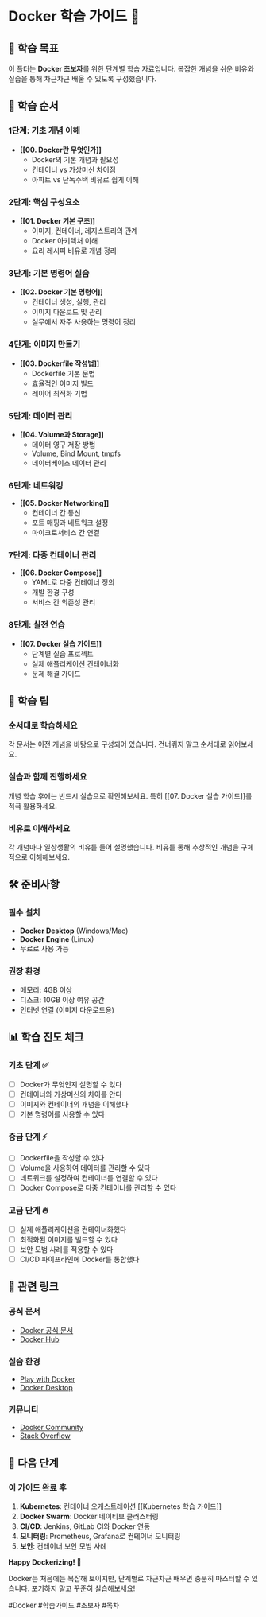 
# Docker 학습 가이드 🐳

## 🎯 학습 목표
이 폴더는 **Docker 초보자**를 위한 단계별 학습 자료입니다. 복잡한 개념을 쉬운 비유와 실습을 통해 차근차근 배울 수 있도록 구성했습니다.

## 📖 학습 순서

### 1단계: 기초 개념 이해
- **[[00. Docker란 무엇인가]]** 
  - Docker의 기본 개념과 필요성
  - 컨테이너 vs 가상머신 차이점
  - 아파트 vs 단독주택 비유로 쉽게 이해

### 2단계: 핵심 구성요소
- **[[01. Docker 기본 구조]]**
  - 이미지, 컨테이너, 레지스트리의 관계
  - Docker 아키텍처 이해
  - 요리 레시피 비유로 개념 정리

### 3단계: 기본 명령어 실습
- **[[02. Docker 기본 명령어]]**
  - 컨테이너 생성, 실행, 관리
  - 이미지 다운로드 및 관리
  - 실무에서 자주 사용하는 명령어 정리

### 4단계: 이미지 만들기
- **[[03. Dockerfile 작성법]]**
  - Dockerfile 기본 문법
  - 효율적인 이미지 빌드
  - 레이어 최적화 기법

### 5단계: 데이터 관리
- **[[04. Volume과 Storage]]**
  - 데이터 영구 저장 방법
  - Volume, Bind Mount, tmpfs
  - 데이터베이스 데이터 관리

### 6단계: 네트워킹
- **[[05. Docker Networking]]**
  - 컨테이너 간 통신
  - 포트 매핑과 네트워크 설정
  - 마이크로서비스 간 연결

### 7단계: 다중 컨테이너 관리
- **[[06. Docker Compose]]**
  - YAML로 다중 컨테이너 정의
  - 개발 환경 구성
  - 서비스 간 의존성 관리

### 8단계: 실전 연습
- **[[07. Docker 실습 가이드]]**
  - 단계별 실습 프로젝트
  - 실제 애플리케이션 컨테이너화
  - 문제 해결 가이드

## 🚀 학습 팁

### 순서대로 학습하세요
각 문서는 이전 개념을 바탕으로 구성되어 있습니다. 건너뛰지 말고 순서대로 읽어보세요.

### 실습과 함께 진행하세요
개념 학습 후에는 반드시 실습으로 확인해보세요. 특히 [[07. Docker 실습 가이드]]를 적극 활용하세요.

### 비유로 이해하세요
각 개념마다 일상생활의 비유를 들어 설명했습니다. 비유를 통해 추상적인 개념을 구체적으로 이해해보세요.

## 🛠 준비사항

### 필수 설치
- **Docker Desktop** (Windows/Mac)
- **Docker Engine** (Linux)
- 무료로 사용 가능

### 권장 환경
- 메모리: 4GB 이상
- 디스크: 10GB 이상 여유 공간
- 인터넷 연결 (이미지 다운로드용)

## 📊 학습 진도 체크

### 기초 단계 ✅
- [ ] Docker가 무엇인지 설명할 수 있다
- [ ] 컨테이너와 가상머신의 차이를 안다
- [ ] 이미지와 컨테이너의 개념을 이해했다
- [ ] 기본 명령어를 사용할 수 있다

### 중급 단계 ⚡
- [ ] Dockerfile을 작성할 수 있다
- [ ] Volume을 사용하여 데이터를 관리할 수 있다
- [ ] 네트워크를 설정하여 컨테이너를 연결할 수 있다
- [ ] Docker Compose로 다중 컨테이너를 관리할 수 있다

### 고급 단계 🔥
- [ ] 실제 애플리케이션을 컨테이너화했다
- [ ] 최적화된 이미지를 빌드할 수 있다
- [ ] 보안 모범 사례를 적용할 수 있다
- [ ] CI/CD 파이프라인에 Docker를 통합했다

## 🔗 관련 링크

### 공식 문서
- [Docker 공식 문서](https://docs.docker.com/)
- [Docker Hub](https://hub.docker.com/)

### 실습 환경
- [Play with Docker](https://labs.play-with-docker.com/)
- [Docker Desktop](https://www.docker.com/products/docker-desktop/)

### 커뮤니티
- [Docker Community](https://www.docker.com/community/)
- [Stack Overflow](https://stackoverflow.com/questions/tagged/docker)

## 🎯 다음 단계

### 이 가이드 완료 후
1. **Kubernetes**: 컨테이너 오케스트레이션 [[Kubernetes 학습 가이드]]
2. **Docker Swarm**: Docker 네이티브 클러스터링
3. **CI/CD**: Jenkins, GitLab CI와 Docker 연동
4. **모니터링**: Prometheus, Grafana로 컨테이너 모니터링
5. **보안**: 컨테이너 보안 모범 사례

**Happy Dockerizing! 🐳**

Docker는 처음에는 복잡해 보이지만, 단계별로 차근차근 배우면 충분히 마스터할 수 있습니다. 포기하지 말고 꾸준히 실습해보세요!

#Docker #학습가이드 #초보자 #목차
